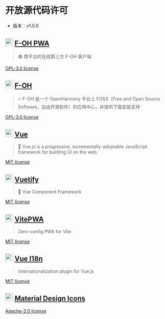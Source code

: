 # 开放源代码许可

- 版本：v1.0.0

## <img src="https://ohos-dev.github.io/images/logo.svg" width=24/> [F-OH PWA](https://gitee.com/Jesse205/F-OH-PWA)

> 🟢 跨平台的在线第三方 F-OH 客户端

[GPL-3.0 license](https://gitee.com/Jesse205/F-OH-PWA/blob/main/LICENSE)

## <img src="https://ohos-dev.github.io/images/logo.svg" width=24/> [F-OH](https://gitee.com/westinyang/f-oh)

> ⭐ F-OH 是一个 OpenHarmony 平台上 FOSS（Free and Open Source Software，自由开源软件）的应用中心，并提供下载安装支持

[GPL-3.0 license](https://gitee.com/westinyang/f-oh/blob/master/LICENSE)

## <img src="https://vuejs.org/images/logo.png" width=24/> [Vue](https://cn.vuejs.org/)

>🖖 Vue.js is a progressive, incrementally-adoptable JavaScript framework for building UI on the web.

[MIT license](https://github.com/vuejs/core#MIT-1-ov-file)

## <img src="https://cdn.vuetifyjs.com/docs/images/brand-kit/v-logo.svg" width=24/> [Vuetify](https://vuetifyjs.com/)

> 🐉 Vue Component Framework

[MIT license](https://github.com/vuetifyjs/vuetify#MIT-1-ov-file)

## <img src="https://vite-pwa-org.netlify.app/icon_light.svg" width=24/> [VitePWA](https://vite-pwa-org.netlify.app/)

> Zero-config PWA for Vite

[MIT license](https://github.com/vite-pwa/vite-plugin-pwa#MIT-1-ov-file)

## <img src="https://vue-i18n.intlify.dev/vue-i18n-logo.svg" width=24/> [Vue I18n](https://vue-i18n.intlify.dev/)

> Internationalization plugin for Vue.js

[MIT license](https://github.com/intlify/vue-i18n-next#MIT-1-ov-file)

## <img src="https://pictogrammers.com/images/libraries/mdi.svg" width=24/> [Material Design Icons](https://pictogrammers.com/library/mdi/)

[Apache-2.0 license](https://www.apache.org/licenses/LICENSE-2.0)
